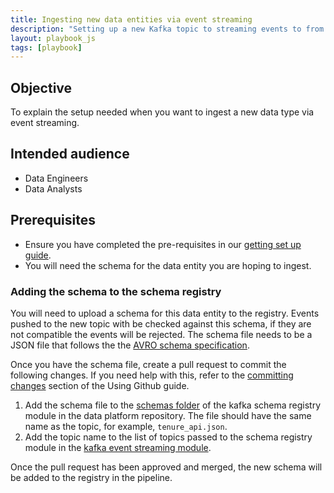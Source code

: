 ```yaml
---
title: Ingesting new data entities via event streaming
description: "Setting up a new Kafka topic to streaming events to from a new data entity"
layout: playbook_js
tags: [playbook]
---
```


## Objective

To explain the setup needed when you want to ingest a new data type via event streaming. 

## Intended audience

- Data Engineers
- Data Analysts

## Prerequisites

- Ensure you have completed the pre-requisites in our [getting set up guide][getting_set_up].
- You will need the schema for the data entity you are hoping to ingest.

### Adding the schema to the schema registry

You will need to upload a schema for this data entity to the registry.
Events pushed to the new topic with be checked against this schema, if they are not compatible the events will be rejected.
The schema file needs to be a JSON file that follows the the [AVRO schema specification][avro_specification].

Once you have the schema file, create a pull request to commit the following changes.
If you need help with this, refer to the [committing changes][committing-changes] section of the Using Github guide.

1. Add the schema file to the [schemas folder][schemas_in_module] of the kafka schema registry module in the data platform repository.
The file should have the same name as the topic, for example, `tenure_api.json`.
1. Add the topic name to the list of topics passed to the schema registry module in the [kafka event streaming module][schema_registry_module].

Once the pull request has been approved and merged, the new schema will be added to the registry in the pipeline.

[avro_specification]: https://avro.apache.org/docs/current/spec.html
[committing-changes]: ../getting-set-up/using-github#committing-your-changes-to-the-data-platform-project
[getting_set_up]: ../getting-set-up/index.md
[schemas_in_module]: https://github.com/LBHackney-IT/Data-Platform/tree/main/modules/kafka-schema-registry/schemas
[schema_registry_module]: https://github.com/LBHackney-IT/Data-Platform/blob/main/modules/kafka-event-streaming/70-schema.tf
